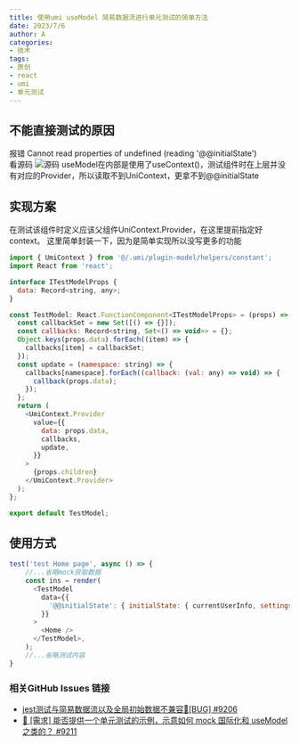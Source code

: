 ```yaml
---
title: 使用umi useModel 简易数据流进行单元测试的简单方法
date: 2023/7/6
author: A
categories:
- 技术
tags:
- 原创
- react
- umi
- 单元测试
---
```


## 不能直接测试的原因

报错  Cannot read properties of undefined (reading '@@initialState')     
看源码
![源码](https://img-blog.csdnimg.cn/dfa78eabf7d5410682179c25ad5779e8.png#pic_center)
useModel在内部是使用了useContext()，测试组件时在上层并没有对应的Provider，所以读取不到UniContext，更拿不到@@initialState
## 实现方案
在测试该组件时定义应该父组件UniContext.Provider，在这里提前指定好context。
这里简单封装一下，因为是简单实现所以没写更多的功能
```javascript
import { UmiContext } from '@/.umi/plugin-model/helpers/constant';
import React from 'react';

interface ITestModelProps {
  data: Record<string, any>;
}

const TestModel: React.FunctionComponent<ITestModelProps> = (props) => {
  const callbackSet = new Set([() => {}]);
  const callbacks: Record<string, Set<() => void>> = {};
  Object.keys(props.data).forEach((item) => {
    callbacks[item] = callbackSet;
  });
  const update = (namespace: string) => {
    callbacks[namespace].forEach((callback: (val: any) => void) => {
      callback(props.data);
    });
  };
  return (
    <UmiContext.Provider
      value={{
        data: props.data,
        callbacks,
        update,
      }}
    >
      {props.children}
    </UmiContext.Provider>
  );
};

export default TestModel;

```

## 使用方式

```javascript
test('test Home page', async () => {
	//...省略mock获取数据
	const ins = render(
      <TestModel
        data={{
          '@@initialState': { initialState: { currentUserInfo, settings: defaultSettings } },
        }}
      >
        <Home />
      </TestModel>,
    );
	//...省略测试内容
}
```
### 相关GitHub Issues 链接
- [jest测试与简易数据流以及全局初始数据不兼容🐛[BUG] #9206][1]
- [👑 [需求] 能否提供一个单元测试的示例，示意如何 mock 国际化和 useModel 之类的？ #9211][2]

 [1]: https://github.com/ant-design/ant-design-pro/issues/9206
 [2]: https://github.com/ant-design/ant-design-pro/issues/9211